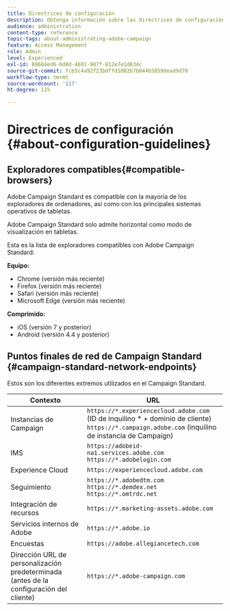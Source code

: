```yaml
---
title: Directrices de configuración
description: Obtenga información sobre las directrices de configuración del Campaign Standard.
audience: administration
content-type: reference
topic-tags: about-administrating-adobe-campaign
feature: Access Management
role: Admin
level: Experienced
exl-id: 88684ed6-6d8d-4691-987f-812e7e1d834c
source-git-commit: fcb5c4a92f23bdffd1082b7b044b5859dead9d70
workflow-type: tm+mt
source-wordcount: '117'
ht-degree: 11%

---
```


# Directrices de configuración {#about-configuration-guidelines}

## Exploradores compatibles{#compatible-browsers}

Adobe Campaign Standard es compatible con la mayoría de los exploradores de ordenadores, así como con los principales sistemas operativos de tabletas.

Adobe Campaign Standard solo admite horizontal como modo de visualización en tabletas.

Esta es la lista de exploradores compatibles con Adobe Campaign Standard:

**Equipo:**

* Chrome (versión más reciente)
* Firefox (versión más reciente)
* Safari (versión más reciente)
* Microsoft Edge (versión más reciente)

**Comprimido:**

* iOS (versión 7 y posterior)
* Android (versión 4.4 y posterior)

## Puntos finales de red de Campaign Standard {#campaign-standard-network-endpoints}

Estos son los diferentes extremos utilizados en el Campaign Standard.

| Contexto | URL |
|--- |--- |
| Instancias de Campaign | `https://*.experiencecloud.adobe.com` (ID de inquilino * + dominio de cliente)<br>`https://*.campaign.adobe.com`  (inquilino de instancia de Campaign) |
| IMS | `https://adobeid-na1.services.adobe.com`<br>`https://*.adobelogin.com` |
| Experience Cloud | `https://experiencecloud.adobe.com` |
| Seguimiento | `https://*.adobedtm.com`<br>`https://*.demdex.net`<br>`https://*.omtrdc.net` |
| Integración de recursos | `https://*.marketing-assets.adobe.com` |
| Servicios internos de Adobe | `https://*.adobe.io` |
| Encuestas | `https://adobe.allegiancetech.com` |
| Dirección URL de personalización predeterminada (antes de la configuración del cliente) | `https://*.adobe-campaign.com` |
